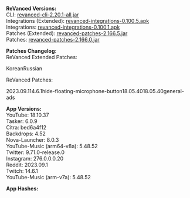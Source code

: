 **ReVanced Versions:**  
CLI: [revanced-cli-2.20.1-all.jar](https://github.com/revanced/revanced-cli/releases/tag/v2.20.1)  
Integrations (Extended): [revanced-integrations-0.100.5.apk](https://github.com/inotia00/revanced-integrations/releases/tag/v0.100.5)  
Integrations: [revanced-integrations-0.100.1.apk](https://github.com/revanced/revanced-integrations/releases/tag/v0.100.1)  
Patches (Extended): [revanced-patches-2.166.5.jar](https://github.com/inotia00/revanced-patches/releases/tag/v2.166.5)  
Patches: [revanced-patches-2.166.0.jar](https://github.com/revanced/revanced-patches/releases/tag/v2.166.0)  

**Patches Changelog**:   
ReVanced Extended Patches:  

KoreanRussian
  
ReVanced Patches:   

2023.09.114.6.1hide-floating-microphone-button18.05.4018.05.40general-ads
  
**App Versions:**  
YouTube: 18.10.37  
Tasker: 6.0.9  
Citra: bed6a4f12  
Backdrops: 4.52  
Nova-Launcher: 8.0.3  
YouTube-Music (arm64-v8a): 5.48.52  
Twitter: 9.71.0-release.0  
Instagram: 276.0.0.0.20  
Reddit: 2023.09.1  
Twitch: 14.6.1  
YouTube-Music (arm-v7a): 5.48.52  

**App Hashes:**  
  
